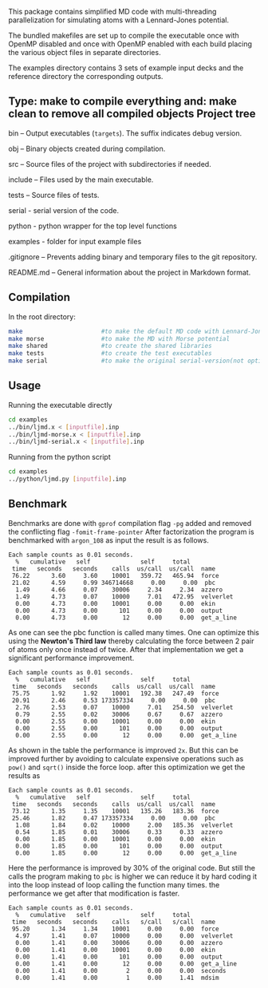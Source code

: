 This package contains simplified MD code with multi-threading
parallelization for simulating atoms with a Lennard-Jones potential.

The bundled makefiles are set up to compile the executable once
with OpenMP disabled and once with OpenMP enabled with each build
placing the various object files in separate directories.

The examples directory contains 3 sets of example input decks
and the reference directory the corresponding outputs.

Type: make
to compile everything and: make clean
to remove all compiled objects
Project tree
-----------
bin – Output executables (`targets`). The suffix indicates debug version.

obj – Binary objects created during compilation.

src – Source files of the project with subdirectories if needed.

include – Files used by the main executable.

tests – Source files of tests.

serial - serial version of the code.

python - python wrapper for the top level functions

examples - folder for input example files


.gitignore – Prevents adding binary and temporary files to the git repository.

README.md – General information about the project in Markdown format.

Compilation
-----------
In the root directory:
  ```bash
  make                      #to make the default MD code with Lennard-Jones potential
  make morse                #to make the MD with Morse potential
  make shared               #to create the shared libraries
  make tests                #to create the test executables
  make serial               #to make the original serial-version(not optimized)
  ```
Usage
----
  Running the executable directly
  ```bash
  cd examples
  ../bin/ljmd.x < [inputfile].inp
  ../bin/ljmd-morse.x < [inputfile].inp
  ../bin/ljmd-serial.x < [inputfile].inp
  ```
  Running from the python script
  ```bash
  cd examples
  ../python/ljmd.py [inputfile].inp
  ```
Benchmark
---------
Benchmarks are done with `gprof` compilation flag `-pg` added and removed the conflicting flag `-fomit-frame-pointer`
After factorization the program is benchmarked with `argon_108` as input the result is as follows.
```
Each sample counts as 0.01 seconds.
  %   cumulative   self              self     total
 time   seconds   seconds    calls  us/call  us/call  name
 76.22      3.60     3.60    10001   359.72   465.94  force
 21.02      4.59     0.99 346714668     0.00     0.00  pbc
  1.49      4.66     0.07    30006     2.34     2.34  azzero
  1.49      4.73     0.07    10000     7.01   472.95  velverlet
  0.00      4.73     0.00    10001     0.00     0.00  ekin
  0.00      4.73     0.00      101     0.00     0.00  output
  0.00      4.73     0.00       12     0.00     0.00  get_a_line
```
As one can see the pbc function is called many times. One can optimize this using the **Newton's Third law** thereby calculating the force between 2 pair of atoms only once instead of twice. After that implementation we get a significant performance improvement.
```
Each sample counts as 0.01 seconds.
  %   cumulative   self              self     total           
 time   seconds   seconds    calls  us/call  us/call  name    
 75.75      1.92     1.92    10001   192.38   247.49  force
 20.91      2.46     0.53 173357334     0.00     0.00  pbc
  2.76      2.53     0.07    10000     7.01   254.50  velverlet
  0.79      2.55     0.02    30006     0.67     0.67  azzero
  0.00      2.55     0.00    10001     0.00     0.00  ekin
  0.00      2.55     0.00      101     0.00     0.00  output
  0.00      2.55     0.00       12     0.00     0.00  get_a_line
```
As shown in the table the performance is improved `2x`. But this can be improved further by avoiding to calculate expensive operations such as `pow()` and `sqrt()` inside the force loop. after this optimization we get the results as
```
Each sample counts as 0.01 seconds.
  %   cumulative   self              self     total           
 time   seconds   seconds    calls  us/call  us/call  name    
 73.12      1.35     1.35    10001   135.26   183.36  force
 25.46      1.82     0.47 173357334     0.00     0.00  pbc
  1.08      1.84     0.02    10000     2.00   185.36  velverlet
  0.54      1.85     0.01    30006     0.33     0.33  azzero
  0.00      1.85     0.00    10001     0.00     0.00  ekin
  0.00      1.85     0.00      101     0.00     0.00  output
  0.00      1.85     0.00       12     0.00     0.00  get_a_line
```
Here the performance is improved by 30% of the original code. But still the calls the program making to `pbc` is higher we can reduce it by hard coding it into the loop instead of loop calling the function many times.
the performance we get after that modification is faster.

```
Each sample counts as 0.01 seconds.
  %   cumulative   self              self     total
 time   seconds   seconds    calls   s/call   s/call  name
 95.20      1.34     1.34    10001     0.00     0.00  force
  4.97      1.41     0.07    10000     0.00     0.00  velverlet
  0.00      1.41     0.00    30006     0.00     0.00  azzero
  0.00      1.41     0.00    10001     0.00     0.00  ekin
  0.00      1.41     0.00      101     0.00     0.00  output
  0.00      1.41     0.00       12     0.00     0.00  get_a_line
  0.00      1.41     0.00        2     0.00     0.00  seconds
  0.00      1.41     0.00        1     0.00     1.41  mdsim
```
